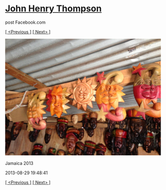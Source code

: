 # [John Henry Thompson](../README.md)
post Facebook.com

[[ <Previous ]](2013-08-29-13.md) [[ Next> ]](2013-08-29-15.md)

[![](../media/2013-08-29/Jamaica-2025.jpg)](../README.md)

Jamaica 2013

2013-08-29 19:48:41

[[ <Previous ]](2013-08-29-13.md) [[ Next> ]](2013-08-29-15.md)